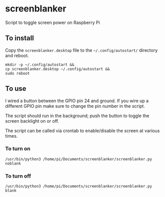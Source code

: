 # screenblanker
Script to toggle screen power on Raspberry Pi

## To install
Copy the `screenblanker.desktop` file to the `~/.config/autostart/` directory and reboot.

```
mkdir -p ~/.config/autostart &&
cp screenblanker.desktop ~/.config/autostart &&
sudo reboot 
```

## To use
I wired a button between the GPIO pin 24 and ground. If you wire up a different GPIO pin make sure to change the pin number in the script.

The script should run in the background; push the button to toggle the screen backlight on or off.

The script can be called via crontab to enable/disable the screen at various times.

### To turn on
```
/usr/bin/python3 /home/pi/Documents/screenblanker/screenblanker.py noblank
```

### To turn off
```
/usr/bin/python3 /home/pi/Documents/screenblanker/screenblanker.py blank
```
